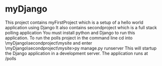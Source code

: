 # myDjango

This project contains myFirstProject which is a setup of a hello world application using Django
It also contains secondproject which is a full stack polling application 
You must install python and Django to run this application. 
To run the polls project in the command line cd into \myDjango\secondproject\mysite and enter
\myDjango\secondproject\mysite>py manage.py runserver
This will startup the Django application in a development server. The application runs at <developmentserver> /polls
